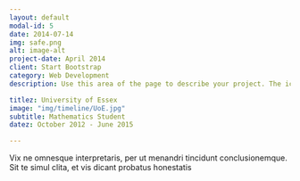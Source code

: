 ```yaml
---
layout: default
modal-id: 5
date: 2014-07-14
img: safe.png
alt: image-alt
project-date: April 2014
client: Start Bootstrap
category: Web Development
description: Use this area of the page to describe your project. The icon above is part of a free icon set by <a href="https://sellfy.com/p/8Q9P/jV3VZ/">Flat Icons</a>. On their website, you can download their free set with 16 icons, or you can purchase the entire set with 146 icons for only $12!

titlez: University of Essex
image: "img/timeline/UoE.jpg"
subtitle: Mathematics Student
datez: October 2012 - June 2015

---
```

Vix ne omnesque interpretaris, per ut menandri tincidunt conclusionemque. Sit te simul clita, et vis dicant probatus honestatis
